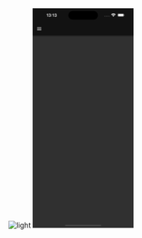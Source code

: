 


<img src="https://github.com/jonasermert/start-template-with-light-and-dark-mode/raw/main/images  /Simulator%20Screenshot%20-%20iPhone%2015%20Pro%20Max%20-%202024-01-14%20at%2013.12.45.png" alt="light" width="200" />
   
<img src="https://github.com/jonasermert/start-template-with-light-and-dark-mode/raw/main/images/Simulator%20Screenshot%20-%20iPhone%2015%20Pro%20Max%20-%202024-01-14%20at%2013.13.17.png" alt="dark" width="200" />


